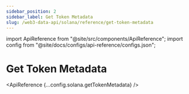 ```yaml
---
sidebar_position: 2
sidebar_label: Get Token Metadata
slug: /web3-data-api/solana/reference/get-token-metadata
---
```


import ApiReference from "@site/src/components/ApiReference";
import config from "@site/docs/configs/api-reference/configs.json";

# Get Token Metadata

<ApiReference {...config.solana.getTokenMetadata} />
